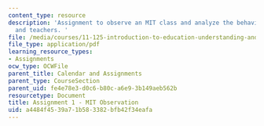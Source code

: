 ```yaml
---
content_type: resource
description: 'Assignment to observe an MIT class and analyze the behavior of students
  and teachers. '
file: /media/courses/11-125-introduction-to-education-understanding-and-evaluating-education-spring-2009/a4484f4539a71b583382bfb42f34eafa_MIT11_125s09_assn_Assignment01.pdf
file_type: application/pdf
learning_resource_types:
- Assignments
ocw_type: OCWFile
parent_title: Calendar and Assignments
parent_type: CourseSection
parent_uid: fe4e78e3-d0c6-b80c-a6e9-3b149aeb562b
resourcetype: Document
title: Assignment 1 - MIT Observation
uid: a4484f45-39a7-1b58-3382-bfb42f34eafa
---
```

